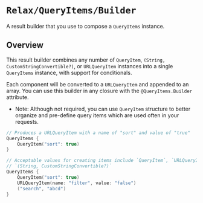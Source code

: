 # ``Relax/QueryItems/Builder``

A result builder that you use to compose a ``QueryItems`` instance.

## Overview

This result builder combines any number of ``QueryItem``, `(String, CustomStringConvertible?)`, or `URLQueryItem`
instances into a single ``QueryItems`` instance, with support for conditionals.

Each component will be converted to a `URLQueryItem` and appended to an array. You can use this builder in any closure
with the `@QueryItems.Builder` attribute.

- Note: Although not required, you can use ``QueryItem`` structure to better organize and pre-define query items which
are used often in your requests.

```swift
// Produces a URLQueryItem with a name of "sort" and value of "true"
QueryItems {
    QueryItem("sort": true)
}

// Acceptable values for creating items include `QueryItem`, `URLQueryItem`, or a tuple of
// `(String, CustomStringConvertible?)`
QueryItems {
    QueryItem("sort": true)
    URLQueryItem(name: "filter", value: "false")
    ("search", "abcd")
}
```
